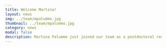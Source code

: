 ```yaml
---
title: Welcome Martina!
layout: news
img: ../team/mpalummo.jpg
thumbnail: ../team/mpalummo.jpg
category: news
modal: false
description: Martina Palummo just joined our team as a postdoctoral researcher! More about her in the Team section below.
---
```


